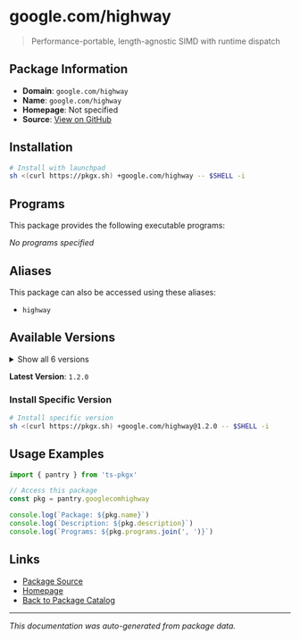 # google.com/highway

> Performance-portable, length-agnostic SIMD with runtime dispatch

## Package Information

- **Domain**: `google.com/highway`
- **Name**: `google.com/highway`
- **Homepage**: Not specified
- **Source**: [View on GitHub](https://github.com/pkgxdev/pantry/tree/main/projects/google.com/highway/package.yml)

## Installation

```bash
# Install with launchpad
sh <(curl https://pkgx.sh) +google.com/highway -- $SHELL -i
```

## Programs

This package provides the following executable programs:

*No programs specified*

## Aliases

This package can also be accessed using these aliases:

- `highway`

## Available Versions

<details>
<summary>Show all 6 versions</summary>

- `1.2.0`, `1.1.0`, `1.0.7`, `1.0.6`, `1.0.5`
- `1.0.4`

</details>

**Latest Version**: `1.2.0`

### Install Specific Version

```bash
# Install specific version
sh <(curl https://pkgx.sh) +google.com/highway@1.2.0 -- $SHELL -i
```

## Usage Examples

```typescript
import { pantry } from 'ts-pkgx'

// Access this package
const pkg = pantry.googlecomhighway

console.log(`Package: ${pkg.name}`)
console.log(`Description: ${pkg.description}`)
console.log(`Programs: ${pkg.programs.join(', ')}`)
```

## Links

- [Package Source](https://github.com/pkgxdev/pantry/tree/main/projects/google.com/highway/package.yml)
- [Homepage](#)
- [Back to Package Catalog](../package-catalog.md)

---

*This documentation was auto-generated from package data.*
